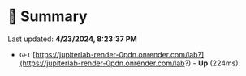 # 📖 Summary
Last updated: **4/23/2024, 8:23:37 PM**

- `GET` [https://jupiterlab-render-0pdn.onrender.com/lab?](https://jupiterlab-render-0pdn.onrender.com/lab?) - **Up** (224ms)
